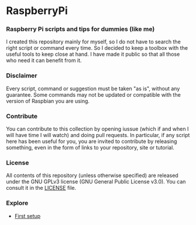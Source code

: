 # RaspberryPi
### Raspberry Pi scripts and tips for dummies (like me)

I created this repository mainly for myself, so I do not have to search the right script or command every time. So I decided to keep a toolbox with the useful tools to keep close at hand.
I have made it public so that all those who need it can benefit from it.

### Disclaimer
Every script, command or suggestion must be taken "as is", without any guarantee. Some commands may not be updated or compatible with the version of Raspbian you are using.

### Contribute
You can contribute to this collection by opening iussue (which if and when I will have time I will watch) and doing pull requests.
In particular, if any script here has been useful for you, you are invited to contribute by releasing something, even in the form of links to your repository, site or tutorial.

### License
All contents of this repository (unless otherwise specified) are released under the GNU GPLv3 license (GNU General Public License v3.0). You can consult it in the [LICENSE](LICENSE) file.

### Explore
* [First setup](first-setup)
